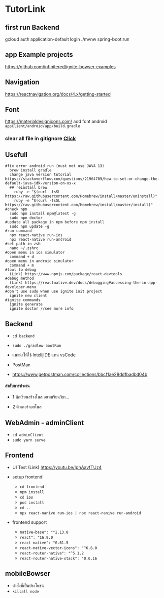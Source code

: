 # TutorLink
## first run Backend
  gcloud auth application-default login
  ./mvnw spring-boot:run
## app Example projects
  https://github.com/infinitered/ignite-bowser-examples
## Navigation
  https://reactnavigation.org/docs/4.x/getting-started
## Font
  https://materialdesignicons.com/
  add font android
  `appClient/android/app/build.gradle`
### clear all file in gitignore [Click](https://stackoverflow.com/questions/13541615/how-to-remove-files-that-are-listed-in-the-gitignore-but-still-on-the-repositor)
## Usefull
    
    #fix error android run (must not use JAVA 13)
      brew install gradle
      change java version tutorial https://stackoverflow.com/questions/21964709/how-to-set-or-change-the-default-java-jdk-version-on-os-x
      ## reinstall brew
        ruby -e "$(curl -fsSL https://raw.githubusercontent.com/Homebrew/install/master/uninstall)"
        ruby -e "$(curl -fsSL https://raw.githubusercontent.com/Homebrew/install/master/install)"
    #check npm
      sudo npm install npm@latest -g 
      sudo npm doctor
    #update all package in npm before npm install
      sudo npm update -g
    #run command
      npx react-native run-ios
      npx react-native run-android
    #set path in zsh
      nano ~/.zshrc
    #open menu in ios simulator
      command + d
    #open menu in android simulator
      command + m
    #tool to debug 
      (Link) https://www.npmjs.com/package/react-devtools
    #debug method 
      (Link) https://reactnative.dev/docs/debugging#accessing-the-in-app-developer-menu
    #don't use sudo when use ignite init project
      ignite new client
    #ignite commands
      ignite generate 
      ignite doctor //see more info
## Backend
- `cd backend`
- `sudo ./gradlew bootRun`
- แนะนำให้ใช้ IntelijIDE แทน vsCode

- PostMan

 - https://www.getpostman.com/collections/bbcf1ae28ddfbadbd04b

#### ลำดับการทำงาน

- 1 นักเรียนสร้างโพส อยากเรียนวิชา...

- 2 ติวเตอร์จอยโพส 

## WebAdmin - adminClient 
- `cd adminClient`
- `sudo yarn serve`
 

 ## Frontend
 
 * UI Test
   (Link) https://youtu.be/IphAavfTUz4
 
 * setup frontend
 
   - `cd frontend`
   - `npm install`
   - `cd ios`
   - `pod install`
   - `cd ..`
   - `npx react-nanive run-ios | npx react-nanive run-android`
 
 * frontend support
 
   - `native-base": "^2.13.8`
   - `react": "16.9.0`
   - `react-native": "0.61.5`
   - `react-native-vector-icons": "^6.6.0`
   - `react-router-native": "^5.1.2`
   - `react-router-native-stack": "0.0.16`

## mobileBowser
  - คำสั่งที่เป็นประโยชน์
  - `killall node` 

